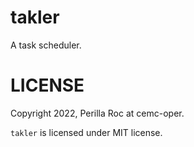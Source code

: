 # takler

A task scheduler.

# LICENSE

Copyright 2022, Perilla Roc at cemc-oper.

`takler` is licensed under MIT license.